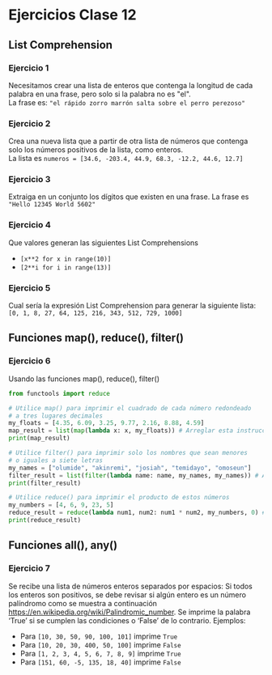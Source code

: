 # Ejercicios Clase 12

## List Comprehension

### Ejercicio 1
Necesitamos crear una lista de enteros que contenga la longitud de cada palabra en una frase, pero solo si la palabra no es "el".  
La frase es: `"el rápido zorro marrón salta sobre el perro perezoso"`

### Ejercicio 2
Crea una nueva lista que a partir de otra lista de números que contenga solo los números positivos de la lista, como enteros.  
La lista es `numeros = [34.6, -203.4, 44.9, 68.3, -12.2, 44.6, 12.7]`

### Ejercicio 3
Extraiga en un conjunto los dígitos que existen en una frase. La frase es `"Hello 12345 World 5602"`

### Ejercicio 4
Que valores generan las siguientes List Comprehensions
* `[x**2 for x in range(10)]`
* `[2**i for i in range(13)]`

### Ejercicio 5
Cual sería la expresión List Comprehension para generar la siguiente lista: `[0, 1, 8, 27, 64, 125, 216, 343, 512, 729, 1000]`

## Funciones map(), reduce(), filter()
### Ejercicio 6
Usando las funciones map(), reduce(), filter()
```python
from functools import reduce 

# Utilice map() para imprimir el cuadrado de cada número redondeado
# a tres lugares decimales
my_floats = [4.35, 6.09, 3.25, 9.77, 2.16, 8.88, 4.59]
map_result = list(map(lambda x: x, my_floats)) # Arreglar esta instrucción
print(map_result)

# Utilice filter() para imprimir solo los nombres que sean menores
# o iguales a siete letras
my_names = ["olumide", "akinremi", "josiah", "temidayo", "omoseun"]
filter_result = list(filter(lambda name: name, my_names, my_names)) # Arreglar esta instrucción
print(filter_result)

# Utilice reduce() para imprimir el producto de estos números
my_numbers = [4, 6, 9, 23, 5]
reduce_result = reduce(lambda num1, num2: num1 * num2, my_numbers, 0) # Arreglar esta instrucción
print(reduce_result)
```

## Funciones all(), any()
### Ejercicio 7
Se recibe una lista de números enteros separados por espacios: Si todos los enteros son positivos, se debe revisar si algún entero es un número palíndromo como se muestra a continuación https://en.wikipedia.org/wiki/Palindromic_number. Se imprime la palabra ‘True’ si se cumplen las condiciones o ‘False’ de lo contrario.
Ejemplos:
* Para `[10, 30, 50, 90, 100, 101]` imprime `True`
* Para `[10, 20, 30, 400, 50, 100]` imprime `False`
* Para `[1, 2, 3, 4, 5, 6, 7, 8, 9]` imprime `True`
* Para `[151, 60, -5, 135, 18, 40]` imprime `False`